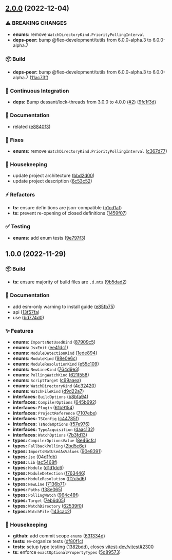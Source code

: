 ## [2.0.0](https://github.com/flex-development/tsconfig-types/compare/1.0.0...2.0.0) (2022-12-04)


### ⚠ BREAKING CHANGES

* **enums:** remove `WatchDirectoryKind.PriorityPollingInterval`
* **deps-peer:** bump @flex-development/tutils from 6.0.0-alpha.3 to 6.0.0-alpha.7

### :package: Build

* **deps-peer:** bump @flex-development/tutils from 6.0.0-alpha.3 to 6.0.0-alpha.7 ([11ac73f](https://github.com/flex-development/tsconfig-types/commit/11ac73f2068f626a2d24ea6e96bb7e2640260c2b))


### :robot: Continuous Integration

* **deps:** Bump dessant/lock-threads from 3.0.0 to 4.0.0 ([#2](https://github.com/flex-development/tsconfig-types/issues/2)) ([9fc1f3d](https://github.com/flex-development/tsconfig-types/commit/9fc1f3dba6a560b299fbdda4522f0e9f58f4774d))


### :pencil: Documentation

* related ([e8840f3](https://github.com/flex-development/tsconfig-types/commit/e8840f3a65de78b07b9a49bb5298e16aca914d4c))


### :bug: Fixes

* **enums:** remove `WatchDirectoryKind.PriorityPollingInterval` ([c367d77](https://github.com/flex-development/tsconfig-types/commit/c367d775d05fc12258b95f171859bc9a8f1c4b85))


### :house_with_garden: Housekeeping

* update project architecture ([bbd2d00](https://github.com/flex-development/tsconfig-types/commit/bbd2d00f8fe68823bf28dc44705a75ff7a3192b7))
* update project description ([6c53c52](https://github.com/flex-development/tsconfig-types/commit/6c53c528078de815580bab306bb23a6552effbf7))


### :zap: Refactors

* **ts:** ensure definitions are json-compatible ([b1cd1af](https://github.com/flex-development/tsconfig-types/commit/b1cd1af7d9e1d978213b47c0f423367ef5b6a0b2))
* **ts:** prevent re-opening of closed definitions ([1459f07](https://github.com/flex-development/tsconfig-types/commit/1459f07f88012243581fe6bf54296509fb2aa426))


### :white_check_mark: Testing

* **enums:** add enum tests ([9e797f3](https://github.com/flex-development/tsconfig-types/commit/9e797f36b07f41517a66e71ff621d4733712edab))

## 1.0.0 (2022-11-29)


### :package: Build

* **ts:** ensure majority of build files are `.d.mts` ([9b5dad2](https://github.com/flex-development/tsconfig-types/commit/9b5dad260d1916554a2b03e7514903d11e5919bf))


### :pencil: Documentation

* add esm-only warning to install guide ([e85fb75](https://github.com/flex-development/tsconfig-types/commit/e85fb7532d4b6565d7c3f63727ce69d8eab653e2))
* api ([13f57fa](https://github.com/flex-development/tsconfig-types/commit/13f57fa60abd3301c0b0fb354abb4af6951ad801))
* use ([bd774d0](https://github.com/flex-development/tsconfig-types/commit/bd774d0b21a62875ab67bc64fc2c4d41c3cf14b7))


### :sparkles: Features

* **enums:** `ImportsNotUsedKind` ([87909c5](https://github.com/flex-development/tsconfig-types/commit/87909c53c5d9929a857643a4dbb3418c7c222e57))
* **enums:** `JsxEmit` ([ee41dc1](https://github.com/flex-development/tsconfig-types/commit/ee41dc18bad6d3171ea5a9f23e7fb05a3df15e11))
* **enums:** `ModuleDetectionKind` ([1ede894](https://github.com/flex-development/tsconfig-types/commit/1ede89480efb3220930952be87305ee7b6ba2b2f))
* **enums:** `ModuleKind` ([98e0e6c](https://github.com/flex-development/tsconfig-types/commit/98e0e6c435048e0c94210bc1af2797bc862ca2fd))
* **enums:** `ModuleResolutionKind` ([e55c109](https://github.com/flex-development/tsconfig-types/commit/e55c109a96c7f60c4c815ba22e6d84d579d228d9))
* **enums:** `NewLineKind` ([764d9e3](https://github.com/flex-development/tsconfig-types/commit/764d9e3d369d505367c78ab4935f730c3790a517))
* **enums:** `PollingWatchKind` ([621f558](https://github.com/flex-development/tsconfig-types/commit/621f558b391c57143b98086ed7c4789106ca4c90))
* **enums:** `ScriptTarget` ([c99aaea](https://github.com/flex-development/tsconfig-types/commit/c99aaea2c613b4048a2f988beec5c92f396f70d7))
* **enums:** `WatchDirectoryKind` ([4c32420](https://github.com/flex-development/tsconfig-types/commit/4c32420b6095261a9d69f8414ccbc76d45b39c6d))
* **enums:** `WatchFileKind` ([d9d22a7](https://github.com/flex-development/tsconfig-types/commit/d9d22a777e4489a4c0723c3809a6752c90190cc3))
* **interfaces:** `BuildOptions` ([b8bfa94](https://github.com/flex-development/tsconfig-types/commit/b8bfa947eb8aecd032edea98f30b0c9a053acfd5))
* **interfaces:** `CompilerOptions` ([645b692](https://github.com/flex-development/tsconfig-types/commit/645b69231b34778616dbc960b67d072cc83483c9))
* **interfaces:** `Plugin` ([61b9154](https://github.com/flex-development/tsconfig-types/commit/61b9154b85e099acb2369027abfc6e7919a814a2))
* **interfaces:** `ProjectReference` ([7107ebe](https://github.com/flex-development/tsconfig-types/commit/7107ebec990f5a38f9e9008b767392987d495510))
* **interfaces:** `TSConfig` ([c44785f](https://github.com/flex-development/tsconfig-types/commit/c44785f4eb8c4f9acda02c5df9d37731dd56cce3))
* **interfaces:** `TsNodeOptions` ([f57e976](https://github.com/flex-development/tsconfig-types/commit/f57e97646887f19d1362d84fff87be2a46da6268))
* **interfaces:** `TypeAcquisition` ([daac132](https://github.com/flex-development/tsconfig-types/commit/daac132c572230cac944534e076f458a7c91ad28))
* **interfaces:** `WatchOptions` ([7b3fd13](https://github.com/flex-development/tsconfig-types/commit/7b3fd1397775a5a5b1a6e455159eae5263812d34))
* **types:** `CompilerOptionsValue` ([8e46cfc](https://github.com/flex-development/tsconfig-types/commit/8e46cfc6d36f4247d18b0e72e74bd528890e4597))
* **types:** `FallbackPolling` ([2bd5c6e](https://github.com/flex-development/tsconfig-types/commit/2bd5c6ec604aa25cb752a3a67c95d4a84c40df64))
* **types:** `ImportsNotUsedAsValues` ([90e8391](https://github.com/flex-development/tsconfig-types/commit/90e83917552427802f7c04955dd0188211f62aa2))
* **types:** `Jsx` ([04d1fdb](https://github.com/flex-development/tsconfig-types/commit/04d1fdb5ea3549a5831792eabcece813a2478d7c))
* **types:** `Lib` ([ac5468f](https://github.com/flex-development/tsconfig-types/commit/ac5468fd81a6e6a349f55a5f0ac1a8f183122bcd))
* **types:** `Module` ([d1d1dc6](https://github.com/flex-development/tsconfig-types/commit/d1d1dc654d7c220bf1cee40e7149312ad54bbc91))
* **types:** `ModuleDetection` ([f763446](https://github.com/flex-development/tsconfig-types/commit/f763446f3f95ec40c633ab2604c0a3f1f553627c))
* **types:** `ModuleResolution` ([ff2c5d6](https://github.com/flex-development/tsconfig-types/commit/ff2c5d64845fdd3e654be944f023f298c3ebab34))
* **types:** `NewLine` ([7136b71](https://github.com/flex-development/tsconfig-types/commit/7136b7138cff9677dc77b48b29e4c97f5bf89cf3))
* **types:** `Paths` ([f38e065](https://github.com/flex-development/tsconfig-types/commit/f38e0650c256cc2f42f85b62bb5f95664db13bc3))
* **types:** `PollingWatch` ([964c48f](https://github.com/flex-development/tsconfig-types/commit/964c48fcaea4c29eace93560f13e86359b064407))
* **types:** `Target` ([7eb6d05](https://github.com/flex-development/tsconfig-types/commit/7eb6d0558f4f5f6e5139b3a1953c0f0cc3526552))
* **types:** `WatchDirectory` ([62539f0](https://github.com/flex-development/tsconfig-types/commit/62539f0e260b04b7ff0a6a2622f402f42aa320af))
* **types:** `WatchFile` ([143cac2](https://github.com/flex-development/tsconfig-types/commit/143cac207ca9a38ef1b220ea84dd253a071b8794))


### :house_with_garden: Housekeeping

* **github:** add commit scope `enums` ([631334d](https://github.com/flex-development/tsconfig-types/commit/631334dbf1a418880a3d64f1dbf35083bce73a46))
* **tests:** re-organize tests ([df80f1c](https://github.com/flex-development/tsconfig-types/commit/df80f1cc75ff8b009defa4b46bf9f8b783d6f166))
* **tests:** setup type testing ([1382bdd](https://github.com/flex-development/tsconfig-types/commit/1382bdd83b2b37f34492b755d1b1ae0e25a5ae4a)), closes [vitest-dev/vitest#2300](https://github.com/vitest-dev/vitest/issues/2300)
* **ts:** enforce `exactOptionalPropertyTypes` ([5d89573](https://github.com/flex-development/tsconfig-types/commit/5d89573c76576bfdc5bf1244fd63e1e70e03257e))
